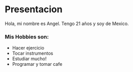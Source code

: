 # Presentacion

Hola, mi nombre es Angel. Tengo 21 años y soy de Mexico.

### Mis Hobbies son:

- Hacer ejercicio
- Tocar instrumentos
- Estudiar mucho!
- Programar y tomar cafe